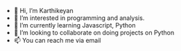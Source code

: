 - 👋 Hi, I’m Karthikeyan
- 👀 I’m interested in programming and analysis.
- 🌱 I’m currently learning Javascript, Python
- 💞️ I’m looking to collaborate on doing projects on Python
- 📫 You can reach me via email

<!---
krakenlg/krakenlg is a ✨ special ✨ repository because its `README.md` (this file) appears on your GitHub profile.
You can click the Preview link to take a look at your changes.
--->
